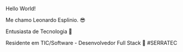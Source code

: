 Hello World!

Me chamo Leonardo Esplinio. 😎

Entusiasta de Tecnologia 🤖

Residente em TIC/Software - Desenvolvedor Full Stack 🎯
#SERRATEC
